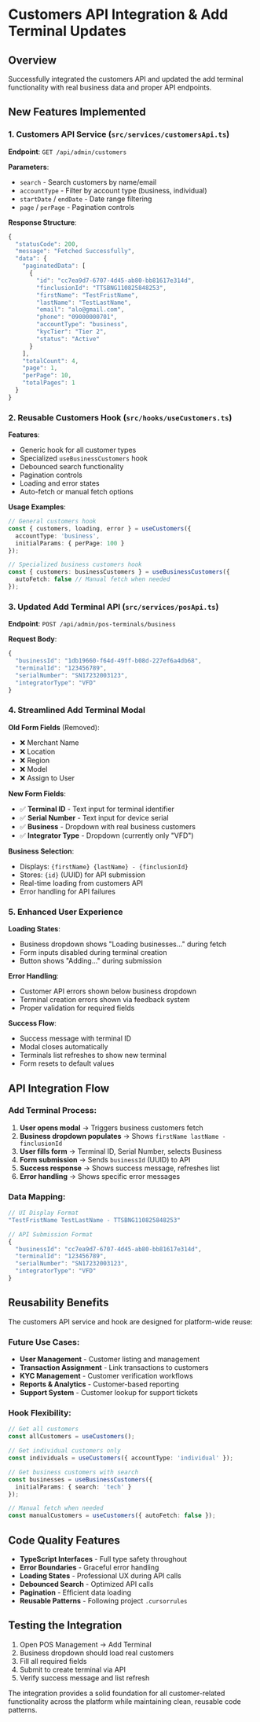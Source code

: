# Customers API Integration & Add Terminal Updates

## Overview
Successfully integrated the customers API and updated the add terminal functionality with real business data and proper API endpoints.

## New Features Implemented

### 1. Customers API Service (`src/services/customersApi.ts`)

**Endpoint**: `GET /api/admin/customers`

**Parameters**:
- `search` - Search customers by name/email
- `accountType` - Filter by account type (business, individual)  
- `startDate` / `endDate` - Date range filtering
- `page` / `perPage` - Pagination controls

**Response Structure**:
```typescript
{
  "statusCode": 200,
  "message": "Fetched Successfully",
  "data": {
    "paginatedData": [
      {
        "id": "cc7ea9d7-6707-4d45-ab80-bb81617e314d",
        "finclusionId": "TTSBNG110825848253",
        "firstName": "TestFristName",
        "lastName": "TestLastName", 
        "email": "alo@gmail.com",
        "phone": "09000000701",
        "accountType": "business",
        "kycTier": "Tier 2",
        "status": "Active"
      }
    ],
    "totalCount": 4,
    "page": 1,
    "perPage": 10,
    "totalPages": 1
  }
}
```

### 2. Reusable Customers Hook (`src/hooks/useCustomers.ts`)

**Features**:
- Generic hook for all customer types
- Specialized `useBusinessCustomers` hook
- Debounced search functionality
- Pagination controls
- Loading and error states
- Auto-fetch or manual fetch options

**Usage Examples**:
```typescript
// General customers hook
const { customers, loading, error } = useCustomers({
  accountType: 'business',
  initialParams: { perPage: 100 }
});

// Specialized business customers hook
const { customers: businessCustomers } = useBusinessCustomers({
  autoFetch: false // Manual fetch when needed
});
```

### 3. Updated Add Terminal API (`src/services/posApi.ts`)

**Endpoint**: `POST /api/admin/pos-terminals/business`

**Request Body**:
```typescript
{
  "businessId": "1db19660-f64d-49ff-b08d-227ef6a4db68",
  "terminalId": "123456789", 
  "serialNumber": "SN17232003123",
  "integratorType": "VFD"
}
```

### 4. Streamlined Add Terminal Modal

**Old Form Fields** (Removed):
- ❌ Merchant Name
- ❌ Location  
- ❌ Region
- ❌ Model
- ❌ Assign to User

**New Form Fields**:
- ✅ **Terminal ID** - Text input for terminal identifier
- ✅ **Serial Number** - Text input for device serial  
- ✅ **Business** - Dropdown with real business customers
- ✅ **Integrator Type** - Dropdown (currently only "VFD")

**Business Selection**:
- Displays: `{firstName} {lastName} - {finclusionId}`
- Stores: `{id}` (UUID) for API submission
- Real-time loading from customers API
- Error handling for API failures

### 5. Enhanced User Experience

**Loading States**:
- Business dropdown shows "Loading businesses..." during fetch
- Form inputs disabled during terminal creation
- Button shows "Adding..." during submission

**Error Handling**:
- Customer API errors shown below business dropdown
- Terminal creation errors shown via feedback system
- Proper validation for required fields

**Success Flow**:
- Success message with terminal ID
- Modal closes automatically
- Terminals list refreshes to show new terminal
- Form resets to default values

## API Integration Flow

### Add Terminal Process:

1. **User opens modal** → Triggers business customers fetch
2. **Business dropdown populates** → Shows `firstName lastName - finclusionId`
3. **User fills form** → Terminal ID, Serial Number, selects Business
4. **Form submission** → Sends `businessId` (UUID) to API
5. **Success response** → Shows success message, refreshes list
6. **Error handling** → Shows specific error messages

### Data Mapping:

```typescript
// UI Display Format
"TestFristName TestLastName - TTSBNG110825848253"

// API Submission Format  
{
  "businessId": "cc7ea9d7-6707-4d45-ab80-bb81617e314d",
  "terminalId": "123456789",
  "serialNumber": "SN17232003123", 
  "integratorType": "VFD"
}
```

## Reusability Benefits

The customers API service and hook are designed for platform-wide reuse:

### Future Use Cases:
- **User Management** - Customer listing and management
- **Transaction Assignment** - Link transactions to customers  
- **KYC Management** - Customer verification workflows
- **Reports & Analytics** - Customer-based reporting
- **Support System** - Customer lookup for support tickets

### Hook Flexibility:
```typescript
// Get all customers
const allCustomers = useCustomers();

// Get individual customers only
const individuals = useCustomers({ accountType: 'individual' });

// Get business customers with search
const businesses = useBusinessCustomers({ 
  initialParams: { search: 'tech' }
});

// Manual fetch when needed
const manualCustomers = useCustomers({ autoFetch: false });
```

## Code Quality Features

- **TypeScript Interfaces** - Full type safety throughout
- **Error Boundaries** - Graceful error handling
- **Loading States** - Professional UX during API calls
- **Debounced Search** - Optimized API calls
- **Pagination** - Efficient data loading
- **Reusable Patterns** - Following project `.cursorrules`

## Testing the Integration

1. Open POS Management → Add Terminal
2. Business dropdown should load real customers
3. Fill all required fields
4. Submit to create terminal via API
5. Verify success message and list refresh

The integration provides a solid foundation for all customer-related functionality across the platform while maintaining clean, reusable code patterns.
